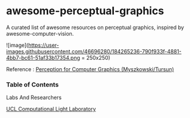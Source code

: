 # awesome-perceptual-graphics
A  curated list of  awesome resources on perceptual graphics, inspired by awesome-computer-vision.

![image](https://user-images.githubusercontent.com/46696280/184265236-790f933f-4881-4bb7-bc61-51af33b17354.png = 250x250)

Reference : [ Perception for Computer Graphics (Myszkowski/Tursun)](https://resources.mpi-inf.mpg.de/departments/d4/teaching/ws201819/perception_course/)

### Table of Contents
Labs And Researchers

[UCL Computational Light Laboratory](https://complightlab.com/)
